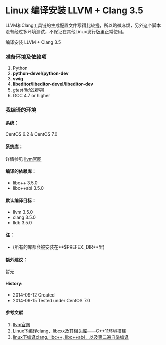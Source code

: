 Linux 编译安装 LLVM + Clang 3.5
======

LLVM和Clang工具链的生成配置文件写得比较搓，所以略微麻烦，另外这个脚本没有经过多环境测试，不保证在其他Linux发行版里正常使用。


编译安装 LLVM + Clang 3.5 
### 准备环境及依赖项

1. Python
2. **python-devel/python-dev**
2. **swig**
3. **libeditor/libeditor-devel/libeditor-dev**
4. *gtest(lld依赖项)*
4. GCC 4.7 or higher

### 我编译的环境
#### 系统：
CentOS 6.2 & CentOS 7.0

#### 系统库：
详情参见 [llvm官网](http://llvm.org/)

#### 编译的依赖库：
+ libc++ 3.5.0
+ libc++abi 3.5.0


#### 默认编译目标：
+ llvm 3.5.0
+ clang 3.5.0
+ lldb 3.5.0

#### 注：
+ (所有的库都会被安装在**$PREFEX_DIR**里)

#### 额外建议：
暂无

#### History:
+ 2014-09-12     Created
+ 2014-09-15     Tested under CentOS 7.0


#### 参考文献
1. [llvm官网](http://llvm.org/)
2. [Linux下编译clang、libcxx及其相关库——C++11环境搭建](http://www.cnblogs.com/soaliap/archive/2012/07/23/2605278.html)
3. [linux下编译clang, libc++, libc++abi，以及第二遍自举编译 ](http://blog.csdn.net/heartszhang/article/details/17652461)
